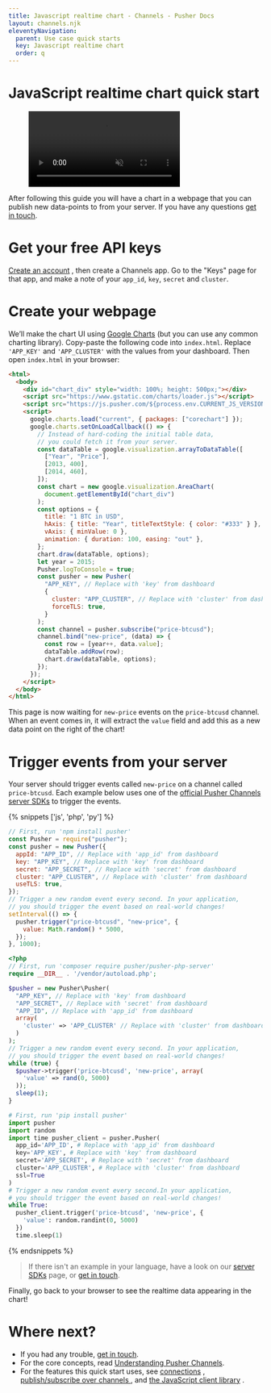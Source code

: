```yaml
---
title: Javascript realtime chart - Channels - Pusher Docs
layout: channels.njk
eleventyNavigation:
  parent: Use case quick starts
  key: Javascript realtime chart
  order: q
---
```


# JavaScript realtime chart quick start

<figure class="mh0 mv5 pa0 border-box">
  <video src="/video/javascript-realtime-chart.mp4" alt="Video of JavaScript realtime chart" autoPlay muted loop="loop" height="auto" style="max-width: 100%"></video>
</figure>

After following this guide you will have a chart in a webpage that you can publish new data-points to from your server. If you have any questions [get in touch](https://pusher.com/support).

# Get your free API keys

<a href="https://dashboard.pusher.com/accounts/sign_up" target="_blank">Create an account</a> , then create a Channels app. Go to the "Keys" page for that app, and make a note of your `app_id`, `key`, `secret` and `cluster`.

# Create your webpage

We’ll make the chart UI using [Google Charts](https://developers.google.com/chart) (but you can use any common charting library). Copy-paste the following code into `index.html`. Replace `'APP_KEY'` and `'APP_CLUSTER'` with the values from your dashboard. Then open `index.html` in your browser:

```html
<html>
  <body>
    <div id="chart_div" style="width: 100%; height: 500px;"></div>
    <script src="https://www.gstatic.com/charts/loader.js"></script>
    <script src="https://js.pusher.com/${process.env.CURRENT_JS_VERSION}/pusher.min.js"></script>
    <script>
      google.charts.load("current", { packages: ["corechart"] });
      google.charts.setOnLoadCallback(() => {
        // Instead of hard-coding the initial table data,
        // you could fetch it from your server.
        const dataTable = google.visualization.arrayToDataTable([
          ["Year", "Price"],
          [2013, 400],
          [2014, 460],
        ]);
        const chart = new google.visualization.AreaChart(
          document.getElementById("chart_div")
        );
        const options = {
          title: "1 BTC in USD",
          hAxis: { title: "Year", titleTextStyle: { color: "#333" } },
          vAxis: { minValue: 0 },
          animation: { duration: 100, easing: "out" },
        };
        chart.draw(dataTable, options);
        let year = 2015;
        Pusher.logToConsole = true;
        const pusher = new Pusher(
          "APP_KEY", // Replace with 'key' from dashboard
          {
            cluster: "APP_CLUSTER", // Replace with 'cluster' from dashboard
            forceTLS: true,
          }
        );
        const channel = pusher.subscribe("price-btcusd");
        channel.bind("new-price", (data) => {
          const row = [year++, data.value];
          dataTable.addRow(row);
          chart.draw(dataTable, options);
        });
      });
    </script>
  </body>
</html>
```

This page is now waiting for `new-price` events on the `price-btcusd` channel. When an event comes in, it will extract the `value` field and add this as a new data point on the right of the chart!

# Trigger events from your server

Your server should trigger events called `new-price` on a channel called `price-btcusd`. Each example below uses one of the [official Pusher Channels server SDKs](/docs/channels/channels_libraries/libraries) to trigger the events.

{% snippets ['js', 'php', 'py'] %}

```js
// First, run 'npm install pusher'
const Pusher = require("pusher");
const pusher = new Pusher({
  appId: "APP_ID", // Replace with 'app_id' from dashboard
  key: "APP_KEY", // Replace with 'key' from dashboard
  secret: "APP_SECRET", // Replace with 'secret' from dashboard
  cluster: "APP_CLUSTER", // Replace with 'cluster' from dashboard
  useTLS: true,
});
// Trigger a new random event every second. In your application,
// you should trigger the event based on real-world changes!
setInterval(() => {
  pusher.trigger("price-btcusd", "new-price", {
    value: Math.random() * 5000,
  });
}, 1000);
```

```php
<?php
// First, run 'composer require pusher/pusher-php-server'
require __DIR__ . '/vendor/autoload.php';

$pusher = new Pusher\Pusher(
  "APP_KEY", // Replace with 'key' from dashboard
  "APP_SECRET", // Replace with 'secret' from dashboard
  "APP_ID", // Replace with 'app_id' from dashboard
  array(
    'cluster' => 'APP_CLUSTER' // Replace with 'cluster' from dashboard
  )
);
// Trigger a new random event every second. In your application,
// you should trigger the event based on real-world changes!
while (true) {
  $pusher->trigger('price-btcusd', 'new-price', array(
    'value' => rand(0, 5000)
  ));
  sleep(1);
}
```

```py
# First, run 'pip install pusher'
import pusher
import random
import time pusher_client = pusher.Pusher(
  app_id='APP_ID', # Replace with 'app_id' from dashboard
  key='APP_KEY', # Replace with 'key' from dashboard
  secret='APP_SECRET', # Replace with 'secret' from dashboard
  cluster='APP_CLUSTER', # Replace with 'cluster' from dashboard
  ssl=True
)
# Trigger a new random event every second.In your application,
# you should trigger the event based on real-world changes!
while True:
  pusher_client.trigger('price-btcusd', 'new-price', {
    'value': random.randint(0, 5000)
  })
  time.sleep(1)
```

{% endsnippets %}

> If there isn't an example in your language, have a look on our [server SDKs](/docs/channels/channels_libraries/libraries) page, or [get in touch](https://pusher.com/support).

Finally, go back to your browser to see the realtime data appearing in the chart!

# Where next?

- If you had any trouble, [get in touch](https://pusher.com/support).
- For the core concepts, read [Understanding Pusher Channels](/docs/channels).
- For the features this quick start uses, see [connections](/docs/channels/using_channels/connection) , [ publish/subscribe over channels ](/docs/channels/using_channels/channels) , and [the JavaScript client library](/docs/channels/using_channels/client-api-overview) .
